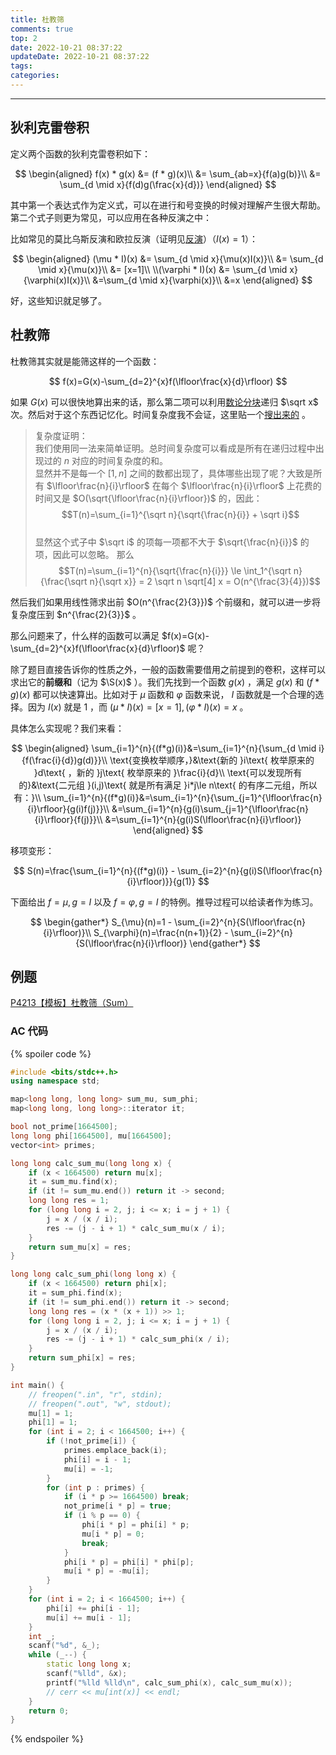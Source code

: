 ```yaml
---
title: 杜教筛
comments: true
top: 2
date: 2022-10-21 08:37:22
updateDate: 2022-10-21 08:37:22
tags:
categories:
---
```


---

<!--more-->

## 狄利克雷卷积

定义两个函数的狄利克雷卷积如下：

$$
\begin{aligned}
f(x) * g(x) &= (f * g)(x)\\
&= \sum_{ab=x}{f(a)g(b)}\\
&= \sum_{d \mid x}{f(d)g(\frac{x}{d})}
\end{aligned}
$$

其中第一个表达式作为定义式，可以在进行和号变换的时候对理解产生很大帮助。第二个式子则更为常见，可以应用在各种反演之中：

比如常见的莫比乌斯反演和欧拉反演（证明见[反演](/2022/10/24/反演)）（$I(x)=1$）：

$$
\begin{aligned}
(\mu * I)(x) &= \sum_{d \mid x}{\mu(x)I(x)}\\
&= \sum_{d \mid x}{\mu(x)}\\
&= [x=1]\\
\\(\varphi * I)(x) &= \sum_{d \mid x}{\varphi(x)I(x)}\\
&=\sum_{d \mid x}{\varphi(x)}\\
&=x
\end{aligned}
$$

好，这些知识就足够了。

## 杜教筛

杜教筛其实就是能筛这样的一个函数：

$$
f(x)=G(x)-\sum_{d=2}^{x}f(\lfloor\frac{x}{d}\rfloor)
$$

如果 $G(x)$ 可以很快地算出来的话，那么第二项可以利用[数论分块](/2022/10/24/数论分块)递归 $\sqrt x$ 次。然后对于这个东西记忆化。时间复杂度我不会证，这里贴一个[搜出来的](https://www.mina.moe/archives/5676) 。

> 复杂度证明：  
我们使用同一法来简单证明。总时间复杂度可以看成是所有在递归过程中出现过的 $n$ 对应的时间复杂度的和。  
显然并不是每一个 $[1, n]$ 之间的数都出现了，具体哪些出现了呢？大致是所有 $\lfloor\frac{n}{i}\rfloor$
在每个 $\lfloor\frac{n}{i}\rfloor$ 上花费的时间又是 $O(\sqrt{\lfloor\frac{n}{i}\rfloor})$ 的，因此：  $$T(n)=\sum_{i=1}^{\sqrt n}{\sqrt{\frac{n}{i}} + \sqrt i}$$  
显然这个式子中 $\sqrt i$ 的项每一项都不大于 $\sqrt{\frac{n}{i}}$ 的项，因此可以忽略。 
那么  $$T(n)=\sum_{i=1}^{n}{\sqrt{\frac{n}{i}}} \le \int_1^{\sqrt n}{\frac{\sqrt n}{\sqrt x}} = 2 \sqrt n \sqrt[4] x = O(n^{\frac{3}{4}})$$

然后我们如果用线性筛求出前 $O(n^{\frac{2}{3}})$ 个前缀和，就可以进一步将复杂度压到 $n^{\frac{2}{3}}$ 。

那么问题来了，什么样的函数可以满足 $f(x)=G(x)-\sum_{d=2}^{x}f(\lfloor\frac{x}{d}\rfloor)$ 呢？

除了题目直接告诉你的性质之外，一般的函数需要借用之前提到的卷积，这样可以求出它的**前缀和**（记为 $\S(x)$ ）。我们先找到一个函数 $g(x)$ ，满足 $g(x)$ 和 $(f*g)(x)$ 都可以快速算出。比如对于 $\mu$ 函数和 $\varphi$ 函数来说， $I$ 函数就是一个合理的选择。因为 $I(x)$ 就是 1 ，而 $(\mu*I)(x)=[x=1],(\varphi*I)(x)=x$ 。

具体怎么实现呢？我们来看：

$$
\begin{aligned}
\sum_{i=1}^{n}{(f*g)(i)}&=\sum_{i=1}^{n}{\sum_{d \mid i}{f(\frac{i}{d})g(d)}}\\
\text{变换枚举顺序，}&\text{新的 }i\text{ 枚举原来的 }d\text{ ，新的 }j\text{ 枚举原来的 }\frac{i}{d}\\
\text{可以发现所有的}&\text{二元组 }(i,j)\text{ 就是所有满足 }i*j\le n\text{ 的有序二元组，所以有：}\\
\sum_{i=1}^{n}{(f*g)(i)}&=\sum_{i=1}^{n}{\sum_{j=1}^{\lfloor\frac{n}{i}\rfloor}{g(i)f(j)}}\\
&=\sum_{i=1}^{n}{g(i)\sum_{j=1}^{\lfloor\frac{n}{i}\rfloor}{f(j)}}\\
&=\sum_{i=1}^{n}{g(i)S(\lfloor\frac{n}{i}\rfloor)}
\end{aligned}
$$

移项变形：

$$
S(n)=\frac{\sum_{i=1}^{n}{(f*g)(i)} - \sum_{i=2}^{n}{g(i)S(\lfloor\frac{n}{i}\rfloor)}}{g(1)}
$$

下面给出 $f=\mu,g=I$ 以及 $f=\varphi,g=I$ 的特例。推导过程可以给读者作为练习。

$$
\begin{gather*}
S_{\mu}(n)=1 - \sum_{i=2}^{n}{S(\lfloor\frac{n}{i}\rfloor)}\\
S_{\varphi}(n)=\frac{n(n+1)}{2} - \sum_{i=2}^{n}{S(\lfloor\frac{n}{i}\rfloor)}
\end{gather*}
$$

## 例题

[P4213【模板】杜教筛（Sum）](https://www.luogu.com.cn/problem/P4213)

### AC 代码

{% spoiler code %}
```cpp
#include <bits/stdc++.h>
using namespace std;

map<long long, long long> sum_mu, sum_phi;
map<long long, long long>::iterator it;

bool not_prime[1664500];
long long phi[1664500], mu[1664500];
vector<int> primes;

long long calc_sum_mu(long long x) {
	if (x < 1664500) return mu[x];
	it = sum_mu.find(x);
	if (it != sum_mu.end()) return it -> second;
	long long res = 1;
	for (long long i = 2, j; i <= x; i = j + 1) {
		j = x / (x / i);
		res -= (j - i + 1) * calc_sum_mu(x / i);
	}
	return sum_mu[x] = res;
}

long long calc_sum_phi(long long x) {
	if (x < 1664500) return phi[x];
	it = sum_phi.find(x);
	if (it != sum_phi.end()) return it -> second;
	long long res = (x * (x + 1)) >> 1;
	for (long long i = 2, j; i <= x; i = j + 1) {
		j = x / (x / i);
		res -= (j - i + 1) * calc_sum_phi(x / i);
	}
	return sum_phi[x] = res;
}

int main() {
	// freopen(".in", "r", stdin);
	// freopen(".out", "w", stdout);
	mu[1] = 1;
	phi[1] = 1;
	for (int i = 2; i < 1664500; i++) {
	    if (!not_prime[i]) {
			primes.emplace_back(i);
			phi[i] = i - 1;
			mu[i] = -1;
		}
		for (int p : primes) {
			if (i * p >= 1664500) break;
			not_prime[i * p] = true;
			if (i % p == 0) {
				phi[i * p] = phi[i] * p;
				mu[i * p] = 0;
				break;
			}
			phi[i * p] = phi[i] * phi[p];
			mu[i * p] = -mu[i];
		}
	}
	for (int i = 2; i < 1664500; i++) {
		phi[i] += phi[i - 1];
		mu[i] += mu[i - 1];
	}
	int _;
	scanf("%d", &_);
	while (_--) {
		static long long x;
		scanf("%lld", &x);
		printf("%lld %lld\n", calc_sum_phi(x), calc_sum_mu(x));
		// cerr << mu[int(x)] << endl;
	}
	return 0;
}
```
{% endspoiler %}